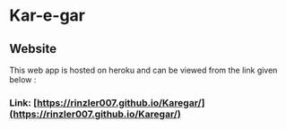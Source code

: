 # Kar-e-gar

## Website
This web app is hosted on heroku and can be viewed from the link given below :

### Link: [https://rinzler007.github.io/Karegar/](https://rinzler007.github.io/Karegar/)
